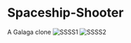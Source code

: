 # Spaceship-Shooter
A Galaga clone
![SSSS1](https://user-images.githubusercontent.com/64513233/141656435-8c28e062-4da9-4a36-8b4a-60b52ffcad98.PNG)
![SSSS2](https://user-images.githubusercontent.com/64513233/141656437-709d8b47-84ed-46a6-b404-97914c6baa1f.PNG)
